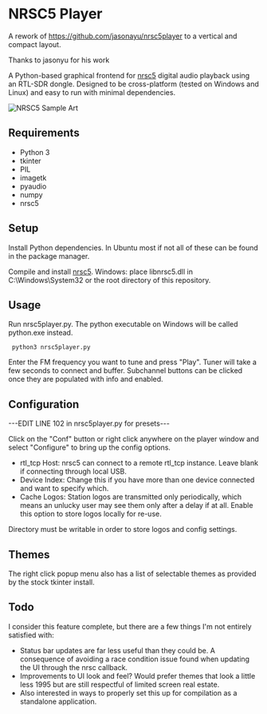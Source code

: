 # NRSC5 Player

A rework of https://github.com/jasonayu/nrsc5player to a vertical and compact layout.

Thanks to jasonyu for his work

A Python-based graphical frontend for [nrsc5](https://github.com/theori-io/nrsc5/) digital audio playback using an RTL-SDR dongle.  Designed to be cross-platform (tested on Windows and Linux) and easy to run with minimal dependencies.


![NRSC5 Sample Art](https://github.com/JoeBona1/nrsc5player/assets/48190808/a29aa8e1-65d6-4161-a3a2-3a5653fd28b7)



## Requirements
- Python 3
- tkinter
- PIL
- imagetk
- pyaudio
- numpy
- nrsc5

## Setup
Install Python dependencies.  In Ubuntu most if not all of these can be found in the package manager.

Compile and install [nrsc5](https://github.com/theori-io/nrsc5/).  Windows: place libnrsc5.dll in C:\Windows\System32 or the root directory of this repository.

## Usage
Run nrsc5player.py.  The python executable on Windows will be called python.exe instead.

     python3 nrsc5player.py
 
Enter the FM frequency you want to tune and press "Play".  Tuner will take a few seconds to connect and buffer.  Subchannel buttons can be clicked once they are populated with info and enabled. 

## Configuration

---EDIT LINE 102 in nrsc5player.py for presets---

Click on the "Conf" button or right click anywhere on the player window and select "Configure" to bring up the config options.
- rtl_tcp Host: nrsc5 can connect to a remote rtl_tcp instance.  Leave blank if connecting through local USB.
- Device Index: Change this if you have more than one device connected and want to specify which.
- Cache Logos: Station logos are transmitted only periodically, which means an unlucky user may see them only after a delay if at all.  Enable this option to store logos locally for re-use.

Directory must be writable in order to store logos and config settings.

## Themes


The right click popup menu also has a list of selectable themes as provided by the stock tkinter install.

## Todo
I consider this feature complete, but there are a few things I'm not entirely satisfied with:
- Status bar updates are far less useful than they could be.  A consequence of avoiding a race condition issue found when updating the UI through the nrsc callback.
- Improvements to UI look and feel?  Would prefer themes that look a little less 1995 but are still respectful of limited screen real estate.
- Also interested in ways to properly set this up for compilation as a standalone application.
